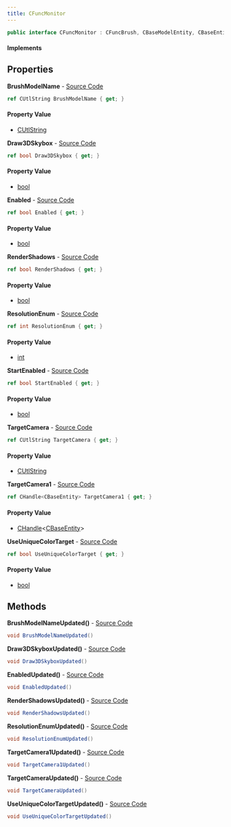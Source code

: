 ```yaml
---
title: CFuncMonitor
---
```


```csharp
public interface CFuncMonitor : CFuncBrush, CBaseModelEntity, CBaseEntity, CEntityInstance, ISchemaClass<CEntityInstance>, ISchemaClass<CBaseEntity>, ISchemaClass<CBaseModelEntity>, ISchemaClass<CFuncBrush>, ISchemaClass<CFuncMonitor>, ISchemaField, ISchemaClass, INativeHandle
```

#### Implements

## Properties

**BrushModelName** - [Source Code](https://github.com/swiftly-solution/swiftlys2/blob/master/managed/src/SwiftlyS2.Generated/Schemas/Interfaces/CFuncMonitor.cs#L24)

```csharp
ref CUtlString BrushModelName { get; }
```

#### Property Value

- [CUtlString](/docs/api/shared/natives/cutlstring)

**Draw3DSkybox** - [Source Code](https://github.com/swiftly-solution/swiftlys2/blob/master/managed/src/SwiftlyS2.Generated/Schemas/Interfaces/CFuncMonitor.cs#L30)

```csharp
ref bool Draw3DSkybox { get; }
```

#### Property Value

- [bool](https://learn.microsoft.com/dotnet/api/system.boolean)

**Enabled** - [Source Code](https://github.com/swiftly-solution/swiftlys2/blob/master/managed/src/SwiftlyS2.Generated/Schemas/Interfaces/CFuncMonitor.cs#L28)

```csharp
ref bool Enabled { get; }
```

#### Property Value

- [bool](https://learn.microsoft.com/dotnet/api/system.boolean)

**RenderShadows** - [Source Code](https://github.com/swiftly-solution/swiftlys2/blob/master/managed/src/SwiftlyS2.Generated/Schemas/Interfaces/CFuncMonitor.cs#L20)

```csharp
ref bool RenderShadows { get; }
```

#### Property Value

- [bool](https://learn.microsoft.com/dotnet/api/system.boolean)

**ResolutionEnum** - [Source Code](https://github.com/swiftly-solution/swiftlys2/blob/master/managed/src/SwiftlyS2.Generated/Schemas/Interfaces/CFuncMonitor.cs#L18)

```csharp
ref int ResolutionEnum { get; }
```

#### Property Value

- [int](https://learn.microsoft.com/dotnet/api/system.int32)

**StartEnabled** - [Source Code](https://github.com/swiftly-solution/swiftlys2/blob/master/managed/src/SwiftlyS2.Generated/Schemas/Interfaces/CFuncMonitor.cs#L32)

```csharp
ref bool StartEnabled { get; }
```

#### Property Value

- [bool](https://learn.microsoft.com/dotnet/api/system.boolean)

**TargetCamera** - [Source Code](https://github.com/swiftly-solution/swiftlys2/blob/master/managed/src/SwiftlyS2.Generated/Schemas/Interfaces/CFuncMonitor.cs#L16)

```csharp
ref CUtlString TargetCamera { get; }
```

#### Property Value

- [CUtlString](/docs/api/shared/natives/cutlstring)

**TargetCamera1** - [Source Code](https://github.com/swiftly-solution/swiftlys2/blob/master/managed/src/SwiftlyS2.Generated/Schemas/Interfaces/CFuncMonitor.cs#L26)

```csharp
ref CHandle<CBaseEntity> TargetCamera1 { get; }
```

#### Property Value

- [CHandle](/docs/api/shared/natives/chandle-1)<[CBaseEntity](/docs/api/shared/schemadefinitions/cbaseentity)>

**UseUniqueColorTarget** - [Source Code](https://github.com/swiftly-solution/swiftlys2/blob/master/managed/src/SwiftlyS2.Generated/Schemas/Interfaces/CFuncMonitor.cs#L22)

```csharp
ref bool UseUniqueColorTarget { get; }
```

#### Property Value

- [bool](https://learn.microsoft.com/dotnet/api/system.boolean)

## Methods

**BrushModelNameUpdated()** - [Source Code](https://github.com/swiftly-solution/swiftlys2/blob/master/managed/src/SwiftlyS2.Generated/Schemas/Interfaces/CFuncMonitor.cs#L38)

```csharp
void BrushModelNameUpdated()
```

**Draw3DSkyboxUpdated()** - [Source Code](https://github.com/swiftly-solution/swiftlys2/blob/master/managed/src/SwiftlyS2.Generated/Schemas/Interfaces/CFuncMonitor.cs#L41)

```csharp
void Draw3DSkyboxUpdated()
```

**EnabledUpdated()** - [Source Code](https://github.com/swiftly-solution/swiftlys2/blob/master/managed/src/SwiftlyS2.Generated/Schemas/Interfaces/CFuncMonitor.cs#L40)

```csharp
void EnabledUpdated()
```

**RenderShadowsUpdated()** - [Source Code](https://github.com/swiftly-solution/swiftlys2/blob/master/managed/src/SwiftlyS2.Generated/Schemas/Interfaces/CFuncMonitor.cs#L36)

```csharp
void RenderShadowsUpdated()
```

**ResolutionEnumUpdated()** - [Source Code](https://github.com/swiftly-solution/swiftlys2/blob/master/managed/src/SwiftlyS2.Generated/Schemas/Interfaces/CFuncMonitor.cs#L35)

```csharp
void ResolutionEnumUpdated()
```

**TargetCamera1Updated()** - [Source Code](https://github.com/swiftly-solution/swiftlys2/blob/master/managed/src/SwiftlyS2.Generated/Schemas/Interfaces/CFuncMonitor.cs#L39)

```csharp
void TargetCamera1Updated()
```

**TargetCameraUpdated()** - [Source Code](https://github.com/swiftly-solution/swiftlys2/blob/master/managed/src/SwiftlyS2.Generated/Schemas/Interfaces/CFuncMonitor.cs#L34)

```csharp
void TargetCameraUpdated()
```

**UseUniqueColorTargetUpdated()** - [Source Code](https://github.com/swiftly-solution/swiftlys2/blob/master/managed/src/SwiftlyS2.Generated/Schemas/Interfaces/CFuncMonitor.cs#L37)

```csharp
void UseUniqueColorTargetUpdated()
```

